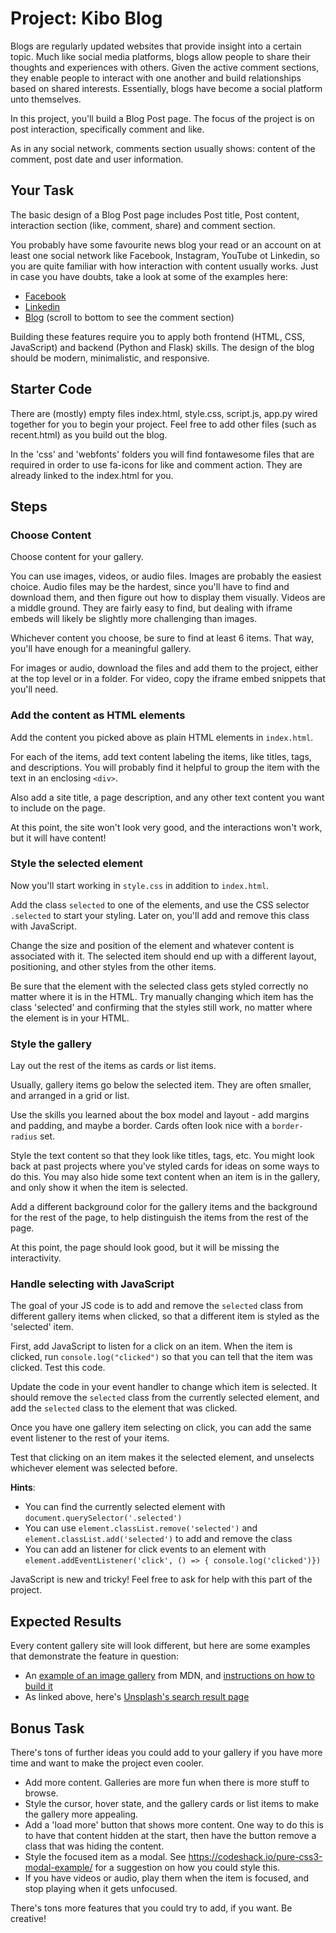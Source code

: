 # Project: Kibo Blog

Blogs are regularly updated websites that provide insight into a certain topic. Much like social media platforms, blogs allow people to share their thoughts and experiences with others. Given the active comment sections, they enable people to interact with one another and build relationships based on shared interests. Essentially, blogs have become a social platform unto themselves.

In this project, you'll build a Blog Post page. The focus of the project is on post interaction, specifically comment and like.

As in any social network, comments section usually shows: content of the comment, post date and user information.

## Your Task

The basic design of a Blog Post page includes Post title, Post content, interaction section (like, comment, share) and comment section.

You probably have some favourite news blog your read or an account on at least one social network like Facebook, Instagram, YouTube ot Linkedin, so you are quite familiar with how interaction with content usually works. Just in case you have doubts, take a look at some of the examples here:

- [Facebook](shorturl.at/afBKU)
- [Linkedin](shorturl.at/deEM9)
- [Blog](https://yyj.be/mfbSd) (scroll to bottom to see the comment section)

Building these features require you to apply both frontend (HTML, CSS, JavaScript) and backend (Python and Flask) skills.
The design of the blog should be modern, minimalistic, and responsive.

## Starter Code

There are (mostly) empty files index.html, style.css, script.js, app.py wired
together for you to begin your project. Feel free to add other files (such as
recent.html) as you build out the blog.

In the 'css' and 'webfonts' folders you will find fontawesome files that are required in order to use fa-icons for like and comment action. They are already linked to the index.html for you. 

## Steps

### Choose Content

Choose content for your gallery.

You can use images, videos, or audio files. Images are probably the easiest choice. Audio files may be the hardest, since you'll have to find and download them, and then figure out how to display them visually. Videos are a middle ground. They are fairly easy to find, but dealing with iframe embeds will likely be slightly more challenging than images.

Whichever content you choose, be sure to find at least 6 items. That way, you'll have enough for a meaningful gallery.

For images or audio, download the files and add them to the project, either at the top level or in a folder. For video, copy the iframe embed snippets that you'll need.

### Add the content as HTML elements

Add the content you picked above as plain HTML elements in `index.html`.

For each of the items, add text content labeling the items, like titles, tags, and descriptions. You will probably find it helpful to group the item with the text in an enclosing `<div>`.
 
Also add a site title, a page description, and any other text content you want to include on the page.

At this point, the site won't look very good, and the interactions won't work, but it will have content!

### Style the selected element

Now you'll start working in `style.css` in addition to `index.html`.

Add the class `selected` to one of the elements, and use the CSS selector `.selected` to start your styling. Later on, you'll add and remove this class with JavaScript.

Change the size and position of the element and whatever content is associated with it. The selected item should end up with a different layout, positioning, and other styles from the other items.

Be sure that the element with the selected class gets styled correctly no matter where it is in the HTML. Try manually changing which item has the class 'selected' and confirming that the styles still work, no matter where the element is in your HTML.

### Style the gallery

Lay out the rest of the items as cards or list items.

Usually, gallery items go below the selected item. They are often smaller, and arranged in a grid or list.

Use the skills you learned about the box model and layout - add margins and padding, and maybe a border. Cards often look nice with a `border-radius` set.

Style the text content so that they look like titles, tags, etc. You might look back at past projects where you've styled cards for ideas on some ways to do this. You may also hide some text content when an item is in the gallery, and only show it when the item is selected.

Add a different background color for the gallery items and the background for the rest of the page, to help distinguish the items from the rest of the page.

At this point, the page should look good, but it will be missing the interactivity.

### Handle selecting with JavaScript

The goal of your JS code is to add and remove the `selected` class from different gallery items when clicked, so that a different item is styled as the 'selected' item.

First, add JavaScript to listen for a click on an item. When the item is clicked, run `console.log("clicked")` so that you can tell that the item was clicked. Test this code.

Update the code in your event handler to change which item is selected. It should remove the `selected` class from the currently selected element, and add the `selected` class to the element that was clicked.

Once you have one gallery item selecting on click, you can add the same event listener to the rest of your items.

Test that clicking on an item makes it the selected element, and unselects whichever element was selected before.

**Hints**:

- You can find the currently selected element with `document.querySelector('.selected')`
- You can use `element.classList.remove('selected')` and `element.classList.add('selected')` to add and remove the class
- You can add an listener for click events to an element with `element.addEventListener('click', () => { console.log('clicked')})`

JavaScript is new and tricky! Feel free to ask for help with this part of the project.

## Expected Results

Every content gallery site will look different, but here are some examples that demonstrate the feature in question:

* An [example of an image gallery](https://mdn.github.io/learning-area/javascript/building-blocks/gallery/) from MDN, and [instructions on how to build it](https://developer.mozilla.org/en-US/docs/Learn/JavaScript/Building_blocks/Image_gallery)
* As linked above, here's [Unsplash's search result page](https://unsplash.com/s/photos/puppy)

## Bonus Task

There's tons of further ideas you could add to your gallery if you have more time and want to make the project even cooler.

* Add more content. Galleries are more fun when there is more stuff to browse.
* Style the cursor, hover state, and the gallery cards or list items to make the gallery more appealing.
* Add a 'load more' button that shows more content. One way to do this is to have that content hidden at the start, then have the button remove a class that was hiding the content.
* Style the focused item as a modal. See  https://codeshack.io/pure-css3-modal-example/ for a suggestion on how you could style this.
* If you have videos or audio, play them when the item is focused, and stop playing when it gets unfocused.

There's tons more features that you could try to add, if you want. Be creative!
